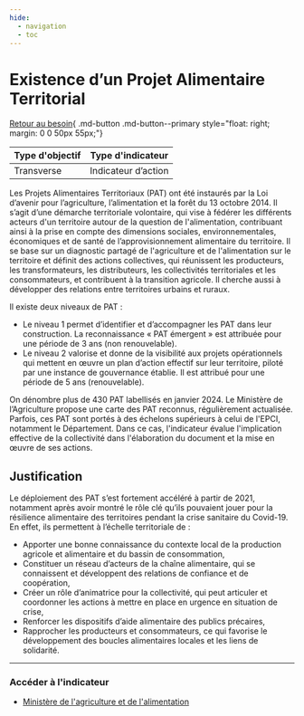 ```yaml
---
hide:
  - navigation
  - toc
---
```

# Existence d’un Projet Alimentaire Territorial

[Retour au besoin](https://konsilion.github.io/diag360/pages/besoins/bv2){ .md-button .md-button--primary style="float: right; margin: 0 0 50px 55px;"}

|Type d'objectif|Type d'indicateur|
|--|--|
|Transverse|Indicateur d’action|

Les  Projets  Alimentaires  Territoriaux  (PAT)  ont  été  instaurés  par  la  Loi  d’avenir  pour l’agriculture,  l’alimentation  et  la  forêt  du  13  octobre  2014.  Il  s’agit  d’une  démarche territoriale volontaire, qui vise à fédérer les différents acteurs d'un territoire autour de la  question  de  l'alimentation,  contribuant  ainsi  à  la  prise en compte des dimensions sociales,  environnementales,  économiques  et  de  santé  de  l’approvisionnement alimentaire  du  territoire.  Il  se  base  sur  un  diagnostic  partagé  de  l'agriculture  et  de l'alimentation  sur  le  territoire  et  définit  des  actions  collectives,  qui  réunissent  les producteurs,  les  transformateurs,  les distributeurs, les collectivités territoriales et les consommateurs,  et  contribuent à la transition agricole. Il cherche aussi à développer des relations entre territoires urbains et ruraux. 

Il existe deux niveaux de PAT :

* Le  niveau  1  permet  d’identifier  et  d’accompagner  les  PAT  dans  leur construction.  La  reconnaissance  « PAT  émergent »  est  attribuée  pour  une période de 3 ans (non renouvelable). 
* Le  niveau  2  valorise  et  donne  de  la  visibilité  aux  projets  opérationnels  qui mettent  en  œuvre  un  plan  d’action  effectif  sur  leur  territoire,  piloté par une instance  de  gouvernance  établie.  Il  est  attribué  pour  une  période  de  5  ans (renouvelable). 
 
On dénombre plus de 430 PAT labellisés en janvier 2024. Le Ministère de l’Agriculture propose une carte des PAT reconnus, régulièrement actualisée. 
Parfois, ces PAT sont portés à des échelons supérieurs à celui de l'EPCI, notamment le Département.  Dans  ce  cas, l'indicateur évalue l'implication effective de la collectivité dans l'élaboration du document et la mise en œuvre de ses actions.  


## Justification

Le  déploiement  des  PAT  s’est fortement accéléré à partir de 2021, notamment après avoir  montré  le  rôle  clé  qu’ils  pouvaient  jouer  pour  la  résilience  alimentaire  des territoires  pendant  la  crise  sanitaire  du  Covid-19.  En  effet,  ils  permettent  à l’échelle territoriale de :
    
* Apporter  une bonne connaissance du contexte local de la production agricole et alimentaire et du bassin de consommation, 
* Constituer  un réseau d’acteurs de la chaîne alimentaire, qui se connaissent et développent des relations de confiance et de coopération, 
* Créer un rôle d’animatrice pour la collectivité, qui peut articuler et coordonner les actions à mettre en place en urgence en situation de crise, 
* Renforcer les dispositifs d’aide alimentaire des publics précaires, 
* Rapprocher  les  producteurs  et  consommateurs,  ce  qui  favorise  le développement des boucles alimentaires locales et les liens de solidarité. 

---

### Accéder à l'indicateur

- [Ministère de l'agriculture et de l'alimentation](https://agriculture.gouv.fr/plus-de-430-projets-alimentaires-territoriaux-pat-reconnus-par-le-ministere-au-1er-janvier-2024)

